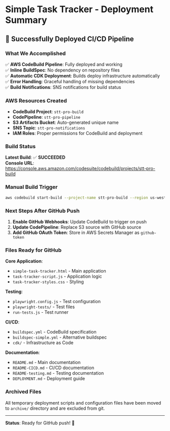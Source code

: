 # Simple Task Tracker - Deployment Summary

## 🎉 Successfully Deployed CI/CD Pipeline

### What We Accomplished

✅ **AWS CodeBuild Pipeline**: Fully deployed and working  
✅ **Inline BuildSpec**: No dependency on repository files  
✅ **Automatic CDK Deployment**: Builds deploy infrastructure automatically  
✅ **Error Handling**: Graceful handling of missing dependencies  
✅ **Build Notifications**: SNS notifications for build status  

### AWS Resources Created

- **CodeBuild Project**: `stt-pro-build`
- **CodePipeline**: `stt-pro-pipeline` 
- **S3 Artifacts Bucket**: Auto-generated unique name
- **SNS Topic**: `stt-pro-notifications`
- **IAM Roles**: Proper permissions for CodeBuild and deployment

### Build Status

**Latest Build**: ✅ **SUCCEEDED**  
**Console URL**: https://console.aws.amazon.com/codesuite/codebuild/projects/stt-pro-build

### Manual Build Trigger

```bash
aws codebuild start-build --project-name stt-pro-build --region us-west-2
```

### Next Steps After GitHub Push

1. **Enable GitHub Webhooks**: Update CodeBuild to trigger on push
2. **Update CodePipeline**: Replace S3 source with GitHub source
3. **Add GitHub OAuth Token**: Store in AWS Secrets Manager as `github-token`

### Files Ready for GitHub

**Core Application**:
- `simple-task-tracker.html` - Main application
- `task-tracker-script.js` - Application logic
- `task-tracker-styles.css` - Styling

**Testing**:
- `playwright.config.js` - Test configuration
- `playwright-tests/` - Test files
- `run-tests.js` - Test runner

**CI/CD**:
- `buildspec.yml` - CodeBuild specification
- `buildspec-simple.yml` - Alternative buildspec
- `cdk/` - Infrastructure as Code

**Documentation**:
- `README.md` - Main documentation
- `README-CICD.md` - CI/CD documentation
- `README-testing.md` - Testing documentation
- `DEPLOYMENT.md` - Deployment guide

### Archived Files

All temporary deployment scripts and configuration files have been moved to `archive/` directory and are excluded from git.

---

**Status**: Ready for GitHub push! 🚀
